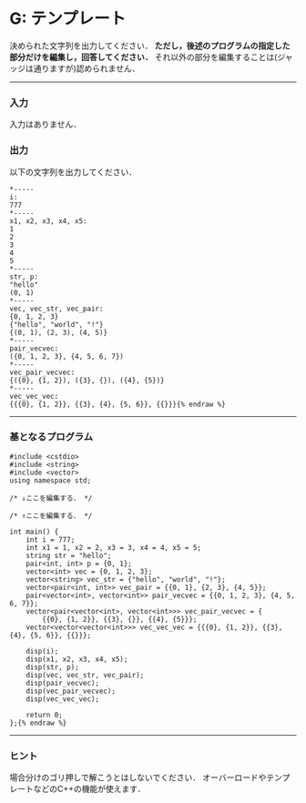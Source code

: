 <script type="text/x-mathjax-config">MathJax.Hub.Config({tex2jax:{inlineMath:[['\$','\$'],['\\(','\\)']],processEscapes:true},CommonHTML: {matchFontHeight:false}});</script>
<script type="text/javascript" async src="https://cdnjs.cloudflare.com/ajax/libs/mathjax/2.7.1/MathJax.js?config=TeX-MML-AM_CHTML"></script>

# G: テンプレート

決められた文字列を出力してください．
**ただし，後述のプログラムの指定した部分だけを編集し，回答してください．**
それ以外の部分を編集することは(ジャッジは通りますが)認められません．

---

### 入力
入力はありません．

### 出力
以下の文字列を出力してください．


```{% raw %}
*-----  
i:  
777  
*-----  
x1, x2, x3, x4, x5:  
1  
2  
3  
4  
5  
*-----  
str, p:  
"hello"  
(0, 1)  
*-----  
vec, vec_str, vec_pair:  
{0, 1, 2, 3}  
{"hello", "world", "!"}  
{(0, 1), (2, 3), (4, 5)}  
*-----  
pair_vecvec:  
({0, 1, 2, 3}, {4, 5, 6, 7})  
*-----  
vec_pair_vecvec:  
{({0}, {1, 2}), ({3}, {}), ({4}, {5})}  
*-----  
vec_vec_vec:  
{{{0}, {1, 2}}, {{3}, {4}, {5, 6}}, {{}}}{% endraw %}
```

---

### 基となるプログラム

```{% raw %}
#include <cstdio>
#include <string>
#include <vector>
using namespace std;

/* ↓ここを編集する． */

/* ↑ここを編集する． */

int main() {
    int i = 777;
    int x1 = 1, x2 = 2, x3 = 3, x4 = 4, x5 = 5;
    string str = "hello";
    pair<int, int> p = {0, 1};
    vector<int> vec = {0, 1, 2, 3};
    vector<string> vec_str = {"hello", "world", "!"};
    vector<pair<int, int>> vec_pair = {{0, 1}, {2, 3}, {4, 5}};
    pair<vector<int>, vector<int>> pair_vecvec = {{0, 1, 2, 3}, {4, 5, 6, 7}};
    vector<pair<vector<int>, vector<int>>> vec_pair_vecvec = {
        {{0}, {1, 2}}, {{3}, {}}, {{4}, {5}}};
    vector<vector<vector<int>>> vec_vec_vec = {{{0}, {1, 2}}, {{3}, {4}, {5, 6}}, {{}}};

    disp(i);
    disp(x1, x2, x3, x4, x5);
    disp(str, p);
    disp(vec, vec_str, vec_pair);
    disp(pair_vecvec);
    disp(vec_pair_vecvec);
    disp(vec_vec_vec);

    return 0;
};{% endraw %}
```

---

### ヒント
場合分けのゴリ押しで解こうとはしないでください．
オーバーロードやテンプレートなどのC++の機能が使えます．



